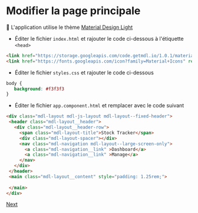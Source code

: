# Modifier la page principale

 :bookmark: L'application utilise le thème [Material Design Light](https://getmdl.io/)
 
 * Éditer le fichier `index.html` et rajouter le code ci-dessous à l'étiquette `<head>`
 
 ```html 
 <link href="https://storage.googleapis.com/code.getmdl.io/1.0.1/material.indigo-orange.min.css" rel="stylesheet">
 <link href="https://fonts.googleapis.com/icon?family=Material+Icons" rel="stylesheet">
 ```
 
 * Éditer le fichier `styles.css` et rajouter le code ci-dessous 
 
 ```css
 body {
    background: #f3f3f3
 }
 ```
 
 * Éditer le fichier `app.component.html` et remplacer avec le code suivant
 
 ```html 
 <div class="mdl-layout mdl-js-layout mdl-layout--fixed-header">
  <header class="mdl-layout__header">
    <div class="mdl-layout__header-row">
      <span class="mdl-layout-title">Stock Tracker</span>
      <div class="mdl-layout-spacer"></div>
      <nav class="mdl-navigation mdl-layout--large-screen-only">
        <a class="mdl-navigation__link" >Dashboard</a>
        <a class="mdl-navigation__link" >Manage</a>        
      </nav>
    </div>
  </header>
  <main class="mdl-layout__content" style="padding: 1.25rem;">
   
  </main>
</div>
``` 

[Next](service.md)

